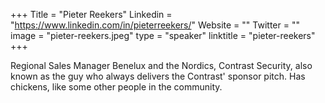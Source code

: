 +++
Title = "Pieter Reekers"
Linkedin = "https://www.linkedin.com/in/pieterreekers/"
Website = ""
Twitter = ""
image = "pieter-reekers.jpeg"
type = "speaker"
linktitle = "pieter-reekers"
+++

Regional Sales Manager Benelux and the Nordics, Contrast Security, also known as the guy who always delivers the Contrast' sponsor pitch. Has chickens, like some other people in the community.